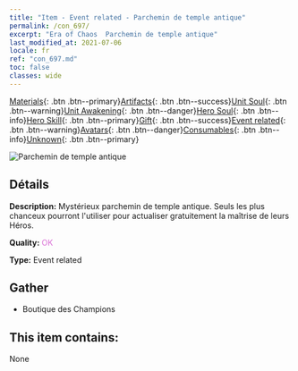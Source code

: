 ```yaml
---
title: "Item - Event related - Parchemin de temple antique"
permalink: /con_697/
excerpt: "Era of Chaos  Parchemin de temple antique"
last_modified_at: 2021-07-06
locale: fr
ref: "con_697.md"
toc: false
classes: wide
---
```

 [Materials](/ItemsFR/){: .btn .btn--primary}[Artifacts](/ItemsFR/Artifacts/){: .btn .btn--success}[Unit Soul](/ItemsFR/UnitSoul/){: .btn .btn--warning}[Unit Awakening](/ItemsFR/UnitAwakening/){: .btn .btn--danger}[Hero Soul](/ItemsFR/HeroSoul/){: .btn .btn--info}[Hero Skill](/ItemsFR/HeroSkill/){: .btn .btn--primary}[Gift](/ItemsFR/Gift/){: .btn .btn--success}[Event related](/ItemsFR/Events/){: .btn .btn--warning}[Avatars](/ItemsFR/Avatars/){: .btn .btn--danger}[Consumables](/ItemsFR/Consumables/){: .btn .btn--info}[Unknown](/ItemsFR/Unknown/){: .btn .btn--primary}

 ![Parchemin de temple antique](/images/t/i_373.png)

## Détails
 **Description:** Mystérieux parchemin de temple antique. Seuls les plus chanceux pourront l'utiliser pour actualiser gratuitement la maîtrise de leurs Héros.

 **Quality:** <span style="color: #DA70D6">OK</span>

 **Type:** Event related

## Gather

*    Boutique des Champions 

## This item contains:

  None

